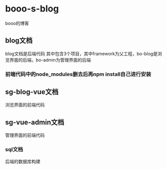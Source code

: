 # booo-s-blog
booo的博客

## blog文档
blog文档是后端代码
其中包含3个项目，其中framework为父工程，bo-blog是浏览界面的后端，bo-admin为管理界面的后端

### 前端代码中的node_modules删去后再npm install自己进行安装
## sg-blog-vue文档
浏览界面的前端代码

## sg-vue-admin文档
管理界面的前端代码

### sql文档

后端的数据库构建

